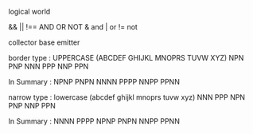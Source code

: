logical world 

 && || !== AND OR NOT
  & and 
  | or 
  != not
  
collector 
base
emitter

  border type :
  UPPERCASE (ABCDEF GHIJKL MNOPRS TUVW XYZ) 
  NPN PNP NNN PPP NNP PPN
  
   In Summary :
  NPNP PNPN NNNN PPPP NNPP PPNN
  
  narrow type :
  lowercase (abcdef ghijkl mnoprs tuvw xyz) 
  NNN PPP NPN PNP NNP PPN
  
  In Summary :
  NNNN PPPP NPNP PNPN NNPP PPNN


